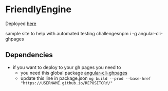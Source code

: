 # FriendlyEngine

Deployed [here](https://orieken.github.io/friendly-engine/)

sample site to help with automated testing challengesnpm i -g angular-cli-ghpages


## Dependencies

* if you want to deploy to your gh pages you need to 
  * you need this global package [angular-cli-ghpages](https://www.npmjs.com/package/angular-cli-ghpages)
  * update this line in package.json `ng build --prod --base-href "https://USERNAME.github.io/REPOSITORY/"`
